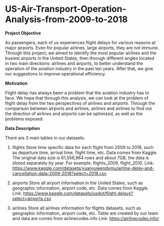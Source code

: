 # US-Air-Transport-Operation-Analysis-from-2009-to-2018

**Project Objective**

As passengers, each of us experiences flight delays for various reasons at major airports. Even for popular airlines, large airports, they are not immune.
Through this project, we aimed to identify the most popular airlines and the busiest airports in the United States, then through different angles located in two main directions: airlines and airports, to better understand the operation of the aviation industry in the past ten years. After that, we give our suggestions to improve operational efficiency.

**Motivation**

Flight delay has always been a problem that the aviation industry has to face. We hope that through this analysis, we can look at the problem of flight delay from the two perspectives of airlines and airports. Through the comparison between airports and airlines, airlines and airlines to find out the direction of airlines and airports can be optimized, as well as the problems exposed.

**Data Description**

There are 3 main tables in our datasets:

1. flights
Store time specific data for each flight from 2009 to 2018, such as departure time, arrival time, flight time, etc. Data comes from Kaggle.
The original data size is 61,556,964 rows and about 7GB, the data is stored separately by year. For example, flights_2009, flight_2010.
Link: https://www.kaggle.com/datasets/yuanyuwendymu/airline-delay-and-cancellation-data-2009-2018?select=2018.csv

2. airports
Store all airport information in the United States, such as geographic information, airport code, etc. Data comes from Kaggle.
Link: https://www.kaggle.com/datasets/usdot/flight-delays?select=airports.csv


3. airlines
Store all airlines information for flights datasets, such as geographic information, airport code, etc. Table are created by our team and data are comes from airlinecodes.info
Link: https://airlinecodes.info/
